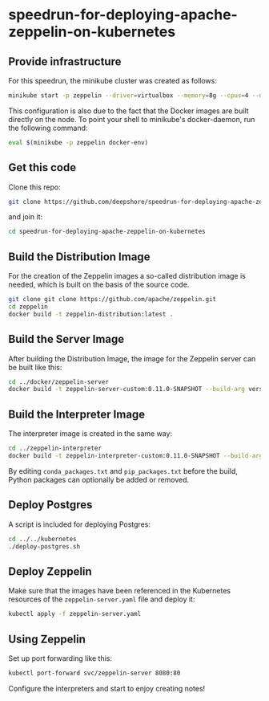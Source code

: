 # speedrun-for-deploying-apache-zeppelin-on-kubernetes

## Provide infrastructure

For this speedrun, the minikube cluster was created as follows:

```bash
minikube start -p zeppelin --driver=virtualbox --memory=8g --cpus=4 --disk-size=30000mb 
```

This configuration is also due to the fact that the Docker images are built directly on the node.
To point your shell to minikube's docker-daemon, run the following command:

```bash
eval $(minikube -p zeppelin docker-env)
```

## Get this code

Clone this repo:

```bash
git clone https://github.com/deepshore/speedrun-for-deploying-apache-zeppelin-on-kubernetes
```

and join it:

```bash
cd speedrun-for-deploying-apache-zeppelin-on-kubernetes
```

## Build the Distribution Image

For the creation of the Zeppelin images a so-called distribution image is needed, 
which is built on the basis of the source code.

```bash
git clone git clone https://github.com/apache/zeppelin.git
cd zeppelin
docker build -t zeppelin-distribution:latest .
```

## Build the Server Image

After building the Distribution Image, the image for the Zeppelin server can be built like this:

```bash
cd ../docker/zeppelin-server
docker build -t zeppelin-server-custom:0.11.0-SNAPSHOT --build-arg version=0.11.0-SNAPSHOT .
```

## Build the Interpreter Image

The interpreter image is created in the same way:

```bash
cd ../zeppelin-interpreter
docker build -t zeppelin-interpreter-custom:0.11.0-SNAPSHOT --build-arg version=0.11.0-SNAPSHOT .
```

By editing `conda_packages.txt` and `pip_packages.txt` before the build, 
Python packages can optionally be added or removed.

## Deploy Postgres

A script is included for deploying Postgres:

```bash
cd ../../kubernetes
./deploy-postgres.sh
```

## Deploy Zeppelin

Make sure that the images have been referenced in the Kubernetes resources 
of the `zeppelin-server.yaml` file and deploy it:

```bash
kubectl apply -f zeppelin-server.yaml
```

## Using Zeppelin

Set up port forwarding like this:

```bash
kubectl port-forward svc/zeppelin-server 8080:80
```

Configure the interpreters and start to enjoy creating notes!
